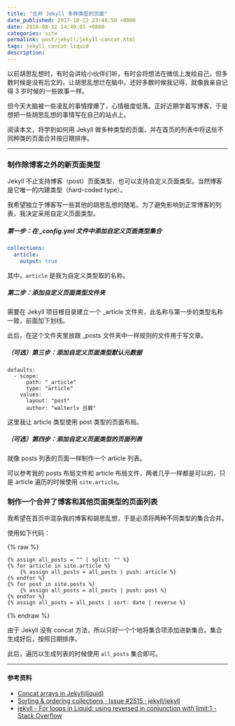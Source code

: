 ```yaml
---
title: "合并 Jekyll 多种类型的页面"
date_published: 2017-10-12 23:48:50 +0800
date: 2018-08-12 14:49:01 +0800
categories: site
permalink: post/jekyll/jekyll-concat.html
tags: jekyll concat liquid
description: 
---
```


以前胡思乱想时，有时会讲给小伙伴们听，有时会将想法在微信上发给自己，但多数时候是没有后文的，让胡思乱想烂在脑中。还好多数时候我记得，就像我亲自记得 3 岁时候的一些故事一样。

但今天大脑被一些凌乱的事情撑爆了，心情极度低落。正好近期学着写博客，于是想把一些胡思乱想的事情写在自己的站点上。

阅读本文，将学到如何用 Jekyll 做多种类型的页面，并在首页的列表中将这些不同种类的页面合并按日期排序。

---

### 制作除博客之外的新页面类型

Jekyll 不止支持博客（post）页面类型，也可以支持自定义页面类型。当然博客是它唯一的内建类型（hard-coded type）。

我希望独立于博客写一些其他的胡思乱想的随笔。为了避免影响到正常博客的列表，我决定采用自定义页面类型。

##### **第一步：在 _config.yml 文件中添加自定义页面类型集合**

```yml
collections:
  article:
    output: true
```

其中，`article` 是我为自定义类型取的名称。

##### **第二步：添加自定义页面类型文件夹**

需要在 Jekyll 项目根目录建立一个 _article 文件夹，此名称与第一步的类型名称一致，前面加下划线。

此后，在这个文件夹里放跟 _posts 文件夹中一样规则的文件用于写文章。

##### **（可选）第三步：添加自定义页面类型默认元数据**

```
defaults:
  - scope:
      path: "_article"
      type: "article"
    values:
      layout: "post"
      author: "walterlv 吕毅"
```

这里我让 article 类型使用 post 类型的页面布局。

##### **（可选）第四步：添加自定义页面类型的页面列表**

就像 posts 列表的页面一样制作一个 article 列表。

可以参考我的 posts 布局文件和 article 布局文件，两者几乎一样都是可以的，只是 article 遍历的时候使用 `site.article`。

### 制作一个合并了博客和其他页面类型的页面列表

我希望在首页中混杂我的博客和胡思乱想，于是必须将两种不同类型的集合合并。

使用如下代码：

{% raw %}
```liquid
{% assign all_posts = "" | split: "" %}
{% for article in site.article %}
    {% assign all_posts = all_posts | push: article %}
{% endfor %}
{% for post in site.posts %}
    {% assign all_posts = all_posts | push: post %}
{% endfor %}
{% assign all_posts = all_posts | sort: date | reverse %}
```
{% endraw %}

由于 Jekyll 没有 concat 方法，所以只好一个个地将集合项添加进新集合。集合生成好后，按照日期排序。

此后，遍历以生成列表的时候使用 `all_posts` 集合即可。

---

#### 参考资料

- [Concat arrays in Jekyll(liquid)](https://gist.github.com/BryanSchuetz/52012affd9318ba59e19a74639a8c16a)
- [Sorting & ordering collections · Issue #2515 · jekyll/jekyll](https://github.com/jekyll/jekyll/issues/2515)
- [jekyll - For loops in Liquid: using reversed in conjunction with limit:1 - Stack Overflow](https://stackoverflow.com/questions/12465521/for-loops-in-liquid-using-reversed-in-conjunction-with-limit1)
